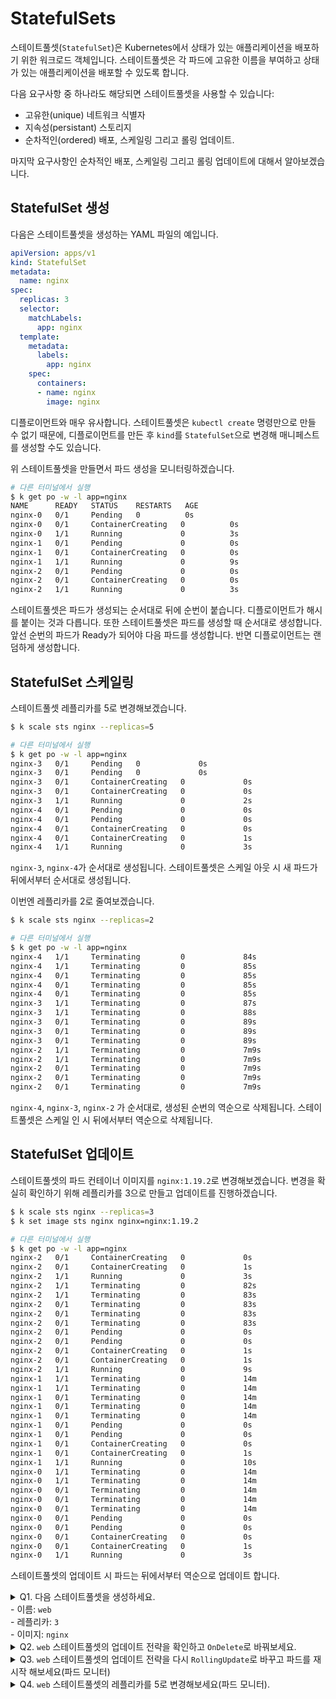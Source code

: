 # StatefulSets

스테이트풀셋(`StatefulSet`)은 Kubernetes에서 상태가 있는 애플리케이션을 배포하기 위한 워크로드 객체입니다. 스테이트풀셋은 각 파드에 고유한 이름을 부여하고 상태가 있는 애플리케이션을 배포할 수 있도록 합니다.

다음 요구사항 중 하나라도 해당되면 스테이트풀셋을 사용할 수 있습니다:
- 고유한(unique) 네트워크 식별자
- 지속성(persistant) 스토리지
- 순차적인(ordered) 배포, 스케일링 그리고 롤링 업데이트.

마지막 요구사항인 순차적인 배포, 스케일링 그리고 롤링 업데이트에 대해서 알아보겠습니다.

## StatefulSet 생성

다음은 스테이트풀셋을 생성하는 YAML 파일의 예입니다.

```yaml
apiVersion: apps/v1
kind: StatefulSet
metadata:
  name: nginx
spec:
  replicas: 3
  selector:
    matchLabels:
      app: nginx
  template:
    metadata:
      labels:
        app: nginx
    spec:
      containers:
      - name: nginx
        image: nginx
```

디플로이먼트와 매우 유사합니다. 스테이트풀셋은 `kubectl create` 명령만으로 만들 수 없기 때문에, 디플로이먼트를 만든 후 `kind`를 `StatefulSet`으로 변경해 매니페스트를 생성할 수도 있습니다.

위 스테이트풀셋을 만들면서 파드 생성을 모니터링하겠습니다.

```sh
# 다른 터미널에서 실행
$ k get po -w -l app=nginx
NAME      READY   STATUS    RESTARTS   AGE
nginx-0   0/1     Pending   0          0s
nginx-0   0/1     ContainerCreating   0          0s
nginx-0   1/1     Running             0          3s
nginx-1   0/1     Pending             0          0s
nginx-1   0/1     ContainerCreating   0          0s
nginx-1   1/1     Running             0          9s
nginx-2   0/1     Pending             0          0s
nginx-2   0/1     ContainerCreating   0          0s
nginx-2   1/1     Running             0          3s
```

스테이트풀셋은 파드가 생성되는 순서대로 뒤에 순번이 붙습니다. 디플로이먼트가 해시를 붙이는 것과 다릅니다. 또한 스테이트풀셋은 파드를 생성할 때 순서대로 생성합니다. 앞선 순번의 파드가 Ready가 되어야 다음 파드를 생성합니다. 반면 디플로이먼트는 랜덤하게 생성합니다.

## StatefulSet 스케일링

스테이트풀셋 레플리카를 5로 변경해보겠습니다.

```sh
$ k scale sts nginx --replicas=5
```

```sh
# 다른 터미널에서 실행
$ k get po -w -l app=nginx
nginx-3   0/1     Pending   0             0s
nginx-3   0/1     Pending   0             0s
nginx-3   0/1     ContainerCreating   0             0s
nginx-3   0/1     ContainerCreating   0             0s
nginx-3   1/1     Running             0             2s
nginx-4   0/1     Pending             0             0s
nginx-4   0/1     Pending             0             0s
nginx-4   0/1     ContainerCreating   0             0s
nginx-4   0/1     ContainerCreating   0             1s
nginx-4   1/1     Running             0             3s
```

`nginx-3`, `nginx-4`가 순서대로 생성됩니다. 스테이트풀셋은 스케일 아웃 시 새 파드가 뒤에서부터 순서대로 생성됩니다.

이번엔 레플리카를 2로 줄여보겠습니다.

```sh
$ k scale sts nginx --replicas=2
```

```sh
# 다른 터미널에서 실행
$ k get po -w -l app=nginx
nginx-4   1/1     Terminating         0             84s
nginx-4   1/1     Terminating         0             85s
nginx-4   0/1     Terminating         0             85s
nginx-4   0/1     Terminating         0             85s
nginx-4   0/1     Terminating         0             85s
nginx-3   1/1     Terminating         0             87s
nginx-3   1/1     Terminating         0             88s
nginx-3   0/1     Terminating         0             89s
nginx-3   0/1     Terminating         0             89s
nginx-3   0/1     Terminating         0             89s
nginx-2   1/1     Terminating         0             7m9s
nginx-2   1/1     Terminating         0             7m9s
nginx-2   0/1     Terminating         0             7m9s
nginx-2   0/1     Terminating         0             7m9s
nginx-2   0/1     Terminating         0             7m9s
```

`nginx-4`, `nginx-3`, `nginx-2` 가 순서대로, 생성된 순번의 역순으로 삭제됩니다. 스테이트풀셋은 스케일 인 시 뒤에서부터 역순으로 삭제됩니다.

## StatefulSet 업데이트

스테이트풀셋의 파드 컨테이너 이미지를 `nginx:1.19.2`로 변경해보겠습니다. 변경을 확실히 확인하기 위해 레플리카를 3으로 만들고 업데이트를 진행하겠습니다.

```sh
$ k scale sts nginx --replicas=3
$ k set image sts nginx nginx=nginx:1.19.2
```

```sh
# 다른 터미널에서 실행
$ k get po -w -l app=nginx
nginx-2   0/1     ContainerCreating   0             0s
nginx-2   0/1     ContainerCreating   0             1s
nginx-2   1/1     Running             0             3s
nginx-2   1/1     Terminating         0             82s
nginx-2   1/1     Terminating         0             83s
nginx-2   0/1     Terminating         0             83s
nginx-2   0/1     Terminating         0             83s
nginx-2   0/1     Terminating         0             83s
nginx-2   0/1     Pending             0             0s
nginx-2   0/1     Pending             0             0s
nginx-2   0/1     ContainerCreating   0             1s
nginx-2   0/1     ContainerCreating   0             1s
nginx-2   1/1     Running             0             9s
nginx-1   1/1     Terminating         0             14m
nginx-1   1/1     Terminating         0             14m
nginx-1   0/1     Terminating         0             14m
nginx-1   0/1     Terminating         0             14m
nginx-1   0/1     Terminating         0             14m
nginx-1   0/1     Pending             0             0s
nginx-1   0/1     Pending             0             0s
nginx-1   0/1     ContainerCreating   0             0s
nginx-1   0/1     ContainerCreating   0             1s
nginx-1   1/1     Running             0             10s
nginx-0   1/1     Terminating         0             14m
nginx-0   1/1     Terminating         0             14m
nginx-0   0/1     Terminating         0             14m
nginx-0   0/1     Terminating         0             14m
nginx-0   0/1     Terminating         0             14m
nginx-0   0/1     Pending             0             0s
nginx-0   0/1     Pending             0             0s
nginx-0   0/1     ContainerCreating   0             0s
nginx-0   0/1     ContainerCreating   0             1s
nginx-0   1/1     Running             0             3s
```

스테이트풀셋의 업데이트 시 파드는 뒤에서부터 역순으로 업데이트 합니다.

<details>
<summary>Q1. 다음 스테이트풀셋을 생성하세요.
<br> - 이름: <code>web</code>
<br> - 레플리카: <code>3</code>
<br> - 이미지: <code>nginx</code>
</summary>

```yaml
apiVersion: apps/v1
kind: StatefulSet
metadata:
  name: web
spec:
  replicas: 3
  selector:
    matchLabels:
      app: web
  template:
    metadata:
      labels:
        app: web
    spec:
      containers:
      - name: web
        image: nginx
```
</details>

<details>
<summary>Q2. <code>web</code> 스테이트풀셋의 업데이트 전략을 확인하고 <code>OnDelete</code>로 바꿔보세요.</summary>

```sh
$ k get sts web -oyaml | yq .spec.updateStrategy
rollingUpdate:
  partition: 0
type: RollingUpdate
```

```yaml
# k edit sts web
apiVersion: apps/v1
kind: StatefulSet
metadata:
  name: web
spec:
...
  updateStrategy:
    type: OnDelete # 수정
...
```

</details>

<details>
<summary>Q3. <code>web</code> 스테이트풀셋의 업데이트 전략을 다시 <code>RollingUpdate</code>로 바꾸고 파드를 재시작 해보세요(파드 모니터)</summary>

```sh
$ k rollout restart sts web
```

```sh
# 다른 터미널에서 실행
$ k get po -w
```

</details>

<details>
<summary>Q4. <code>web</code> 스테이트풀셋의 레플리카를 5로 변경해보세요(파드 모니터).</summary>

```sh
$ k scale sts web --replicas=5
```

```sh
# 다른 터미널에서 실행
$ k get po -w
```

</details>
